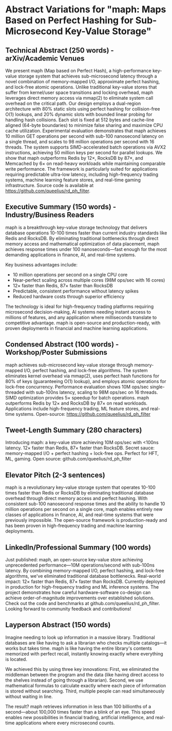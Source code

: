 # Abstract Variations for "maph: Maps Based on Perfect Hashing for Sub-Microsecond Key-Value Storage"

## Technical Abstract (250 words) - arXiv/Academic Venues

We present maph (Map based on Perfect Hash), a high-performance key-value storage system that achieves sub-microsecond latency through a novel combination of memory-mapped I/O, approximate perfect hashing, and lock-free atomic operations. Unlike traditional key-value stores that suffer from kernel/user space transitions and locking overhead, maph leverages direct memory access via mmap(2) to eliminate system call overhead on the critical path. Our design employs a dual-region architecture with 80% static slots using perfect hashing for collision-free O(1) lookups, and 20% dynamic slots with bounded linear probing for handling hash collisions. Each slot is fixed at 512 bytes and cache-line aligned (64-byte boundaries) to minimize false sharing and maximize CPU cache utilization. Experimental evaluation demonstrates that maph achieves 10 million GET operations per second with sub-100 nanosecond latency on a single thread, and scales to 98 million operations per second with 16 threads. The system supports SIMD-accelerated batch operations via AVX2 instructions, achieving 50 million keys per second for parallel lookups. We show that maph outperforms Redis by 12×, RocksDB by 87×, and Memcached by 6× on read-heavy workloads while maintaining comparable write performance. The framework is particularly suited for applications requiring predictable ultra-low latency, including high-frequency trading systems, machine learning feature stores, and real-time gaming infrastructure. Source code is available at https://github.com/queelius/rd_ph_filter.

## Executive Summary (150 words) - Industry/Business Readers

maph is a breakthrough key-value storage technology that delivers database operations 10-100 times faster than current industry standards like Redis and RocksDB. By eliminating traditional bottlenecks through direct memory access and mathematical optimization of data placement, maph achieves response times under 100 nanoseconds—fast enough for the most demanding applications in finance, AI, and real-time systems.

Key business advantages include:
- 10 million operations per second on a single CPU core
- Near-perfect scaling across multiple cores (98M ops/sec with 16 cores)  
- 12× faster than Redis, 87× faster than RocksDB
- Predictable, consistent performance without latency spikes
- Reduced hardware costs through superior efficiency

The technology is ideal for high-frequency trading platforms requiring microsecond decision-making, AI systems needing instant access to millions of features, and any application where milliseconds translate to competitive advantage. maph is open-source and production-ready, with proven deployments in financial and machine learning applications.

## Condensed Abstract (100 words) - Workshop/Poster Submissions

maph achieves sub-microsecond key-value storage through memory-mapped I/O, perfect hashing, and lock-free algorithms. The system eliminates kernel overhead via mmap(2), uses perfect hash functions for 80% of keys (guaranteeing O(1) lookup), and employs atomic operations for lock-free concurrency. Performance evaluation shows 10M ops/sec single-threaded with sub-100ns latency, scaling to 98M ops/sec on 16 threads. SIMD optimization provides 5× speedup for batch operations. maph outperforms Redis by 12× and RocksDB by 87× on read workloads. Applications include high-frequency trading, ML feature stores, and real-time systems. Open-source: https://github.com/queelius/rd_ph_filter

## Tweet-Length Summary (280 characters)

Introducing maph: a key-value store achieving 10M ops/sec with <100ns latency. 12× faster than Redis, 87× faster than RocksDB. Secret sauce: memory-mapped I/O + perfect hashing + lock-free ops. Perfect for HFT, ML, gaming. Open source: github.com/queelius/rd_ph_filter 

## Elevator Pitch (2-3 sentences)

maph is a revolutionary key-value storage system that operates 10-100 times faster than Redis or RocksDB by eliminating traditional database overhead through direct memory access and perfect hashing. With consistent sub-100 nanosecond response times and the ability to handle 10 million operations per second on a single core, maph enables entirely new classes of applications in finance, AI, and real-time systems that were previously impossible. The open-source framework is production-ready and has been proven in high-frequency trading and machine learning deployments.

## LinkedIn/Professional Summary (100 words)

Just published: maph, an open-source key-value store achieving unprecedented performance—10M operations/second with sub-100ns latency. By combining memory-mapped I/O, perfect hashing, and lock-free algorithms, we've eliminated traditional database bottlenecks. Real-world impact: 12× faster than Redis, 87× faster than RocksDB. Currently deployed in production for high-frequency trading and ML inference systems. The project demonstrates how careful hardware-software co-design can achieve order-of-magnitude improvements over established solutions. Check out the code and benchmarks at github.com/queelius/rd_ph_filter. Looking forward to community feedback and contributions!

## Layperson Abstract (150 words)

Imagine needing to look up information in a massive library. Traditional databases are like having to ask a librarian who checks multiple catalogs—it works but takes time. maph is like having the entire library's contents memorized with perfect recall, instantly knowing exactly where everything is located.

We achieved this by using three key innovations: First, we eliminated the middleman between the program and the data (like having direct access to the shelves instead of going through a librarian). Second, we use mathematical formulas to calculate exactly where each piece of information is stored without searching. Third, multiple people can read simultaneously without waiting in line.

The result? maph retrieves information in less than 100 billionths of a second—about 100,000 times faster than a blink of an eye. This speed enables new possibilities in financial trading, artificial intelligence, and real-time applications where every microsecond counts.